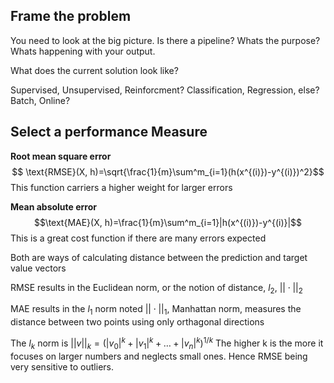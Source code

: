 ## Frame the problem
You need to look at the big picture. Is there a pipeline?
Whats the purpose? Whats happening with your output. 

What does the current solution look like?

Supervised, Unsupervised, Reinforcment?
Classification, Regression, else?
Batch, Online?

## Select a performance Measure
**Root mean square error**
$$
\text{RMSE}(X, h)=\sqrt{\frac{1}{m}\sum^m_{i=1}(h(x^{(i)})-y^{(i)})^2}$$
This function carriers a higher weight for larger errors

**Mean absolute error**
$$\text{MAE}(X, h)=\frac{1}{m}\sum^m_{i=1}|h(x^{(i)})-y^{(i)}|$$
This is a great cost function if there are many errors expected

Both are ways of calculating distance between the prediction and target value vectors

RMSE results in the Euclidean norm, or the notion of distance, $l_2$, $||\cdot||_2$

MAE results in the $l_1$ norm noted $||\cdot||_1$, Manhattan norm, measures the distance between two points using only orthagonal directions

The $l_k$ norm is $||v||_k =(|v_0|^k+|v_1|^k+\dots+|v_n|^k)^{1/k}$
The higher k is the more it focuses on larger numbers and neglects small ones. Hence RMSE being very sensitive to outliers. 

